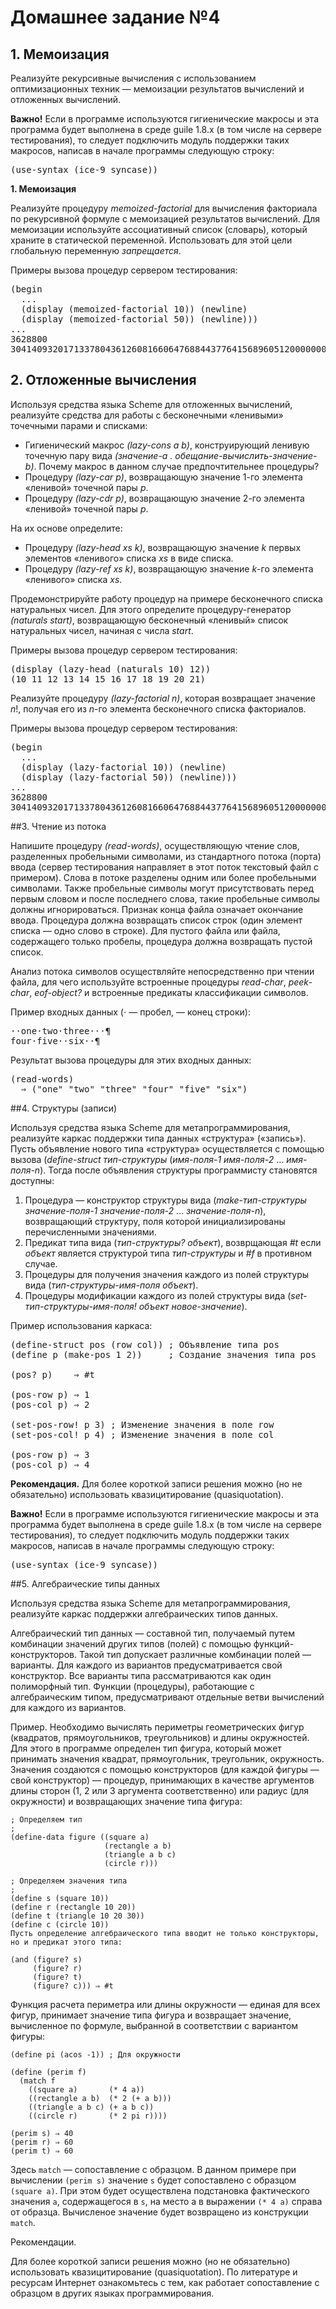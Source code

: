 # Домашнее задание №4

## 1. Мемоизация

<p>Реализуйте рекурсивные вычисления с использованием оптимизационных техник
&mdash; мемоизации результатов вычислений и отложенных вычислений.

<p><b>Важно!</b> Eсли в программе используются гигиенические макросы 
и эта программа будет выполнена в среде guile 1.8.x 
(в том числе на сервере тестирования),
то следует подключить модуль поддержки таких макросов,
написав в начале программы следующую строку:
<pre>
(use-syntax (ice-9 syncase))
</pre>

<p><b>1. Мемоизация</b>
<p>Реализуйте процедуру <i>memoized-factorial</i> для
вычисления факториала по рекурсивной формуле
с мемоизацией результатов вычислений. Для мемоизации используйте
ассоциативный список (словарь), который храните в статической переменной.
Использовать для этой цели глобальную переменную <i>запрещается</i>. 
<p>Примеры вызова процедур сервером тестирования:
<pre>
(begin
  ...
  (display (memoized-factorial 10)) (newline)
  (display (memoized-factorial 50)) (newline)))
...
3628800
30414093201713378043612608166064768844377641568960512000000000000
</pre>

## 2. Отложенные вычисления

<p>Используя средства языка Scheme для отложенных вычислений,
реализуйте средства для работы с бесконечными &laquo;ленивыми&raquo; 
точечными парами и списками:
<ul>
<li>Гигиенический макрос <i>(lazy-cons a b)</i>, конструирующий ленивую точечную пару вида
<i>(значение-a . обещание-вычислить-значение-b)</i>. 
Почему макрос в данном случае предпочтительнее процедуры?
<li>Процедуру <i>(lazy-car p)</i>, возвращающую значение 1-го элемента &laquo;ленивой&raquo; точечной пары <i>p</i>.
<li>Процедуру <i>(lazy-cdr p)</i>, возвращающую значение 2-го элемента &laquo;ленивой&raquo; точечной пары <i>p</i>.
</ul>
<p>На их основе определите:
<ul>
<li>Процедуру <i>(lazy-head xs k)</i>, возвращающую значение <i>k</i> первых элементов
&laquo;ленивого&raquo; списка <i>xs</i> в виде списка.
<li>Процедуру <i>(lazy-ref xs k)</i>, возвращающую значение <i>k</i>-го элементa
&laquo;ленивого&raquo; списка <i>xs</i>. 
</ul>
<p>Продемонстрируйте работу процедур на примере 
бесконечного списка натуральных чисел. 
Для этого определите процедуру-генератор <i>(naturals start)</i>, 
возвращающую бесконечный &laquo;ленивый&raquo;
список натуральных чисел, начиная с числа <i>start</i>.
<p>Примеры вызова процедур сервером тестирования:
<pre>
(display (lazy-head (naturals 10) 12)) 
(10 11 12 13 14 15 16 17 18 19 20 21)
</pre>

<p>Реализуйте процедуру <i>(lazy-factorial n)</i>, 
которая возвращает значение <i>n</i>!, получая его из
<i>n</i>-го элемента бесконечного списка факториалов.
<p>Примеры вызова процедур сервером тестирования:
<pre>
(begin
  ...
  (display (lazy-factorial 10)) (newline)
  (display (lazy-factorial 50)) (newline)))
...
3628800
30414093201713378043612608166064768844377641568960512000000000000
</pre>

##3. Чтение из потока

<p>Напишите процедуру <i>(read-words)</i>, осуществляющую чтение слов, 
разделенных пробельными символами, из
стандартного потока (порта) ввода (сервер тестирования направляет в 
этот поток текстовый файл с примером). Слова в потоке разделены
одним или более пробельными символами. Также пробельные символы могут 
присутствовать перед первым словом и после последнего
слова, такие пробельные символы должны игнорироваться. 
Признак конца файла означает окончание ввода.
Процедура должна возвращать список строк (один элемент списка &mdash; 
одно слово в строке). 
Для пустого файла или файла, содержащего только пробелы, процедура должна
возвращать пустой список.
<p>Анализ потока символов осуществляйте непосредственно при чтении файла,
для чего используйте встроенные процедуры <i>read-char</i>, <i>peek-char</i>, 
<i>eof-object?</i> и 
встроенные предикаты классификации символов.
<p>Пример входных данных (&sdot; &mdash; пробел,  &mdash; конец строки):
<pre>
&sdot;&sdot;one&sdot;two&sdot;three&sdot;&sdot;&sdot;&para;
four&sdot;five&sdot;&sdot;six&sdot;&sdot;&para;
</pre>
<p>Результат вызова процедуры для этих входных данных:
<pre>
(read-words)
  &#8658; ("one" "two" "three" "four" "five" "six")
</pre>

##4. Структуры (записи)

<p>Используя средства языка Scheme для метапрограммирования, реализуйте каркас поддержки типа данных &laquo;структура&raquo; (&laquo;запись&raquo;). Пусть объявление нового типа &laquo;структура&raquo; осуществляется с помощью вызова
(<i>define-struct</i> <i>тип-структуры</i> (<i>имя-поля-1</i> <i>имя-поля-2</i> ... <i>имя-поля-n</i>). Тогда после объявления структуры программисту становятся доступны:</p>

<ol>
<li>Процедура &mdash; конструктор структуры вида (<i>make-тип-структуры</i> <i>значение-поля-1</i> <i>значение-поля-2</i> ... <i>значение-поля-n</i>), возвращающий структуру, поля которой инициализированы перечисленными значениями.

<li>Предикат типа вида (<i>тип-структуры?</i> <i>объект</i>), возврщающая <i>#t</i> если <i>объект</i> является структурой типа <i>тип-структуры</i> и <i>#f</i> в противном случае.

<li>Процедуры для получения значения каждого из полей структуры вида (<i>тип-структуры-имя-поля</i> <i>объект</i>).

<li>Процедуры модификации каждого из полей структуры вида (<i>set-тип-структуры-имя-поля!</i> <i>объект</i> <i>новое-значение</i>).
</ol>

<p>Пример использования каркаса:</p>

<pre>
(define-struct pos (row col)) ; Объявление типа pos
(define p (make-pos 1 2))     ; Создание значения типа pos

(pos? p)    &#8658; #t

(pos-row p) &#8658; 1
(pos-col p) &#8658; 2

(set-pos-row! p 3) ; Изменение значения в поле row
(set-pos-col! p 4) ; Изменение значения в поле col

(pos-row p) &#8658; 3
(pos-col p) &#8658; 4
</pre>

<p><b>Рекомендация.</b> Для более короткой записи решения можно (но не обязательно) использовать квазицитирование (quasiquotation). 

<p><b>Важно!</b> Если в программе используются гигиенические макросы и эта программа будет выполнена в среде guile 1.8.x (в том числе на сервере тестирования), то следует подключить модуль поддержки таких макросов, написав в начале программы следующую строку:</p>
<pre>
(use-syntax (ice-9 syncase))
</pre>

##5. Алгебраические типы данных

Используя средства языка Scheme для метапрограммирования, реализуйте каркас поддержки алгебраических типов данных.

Алгебраический тип данных — составной тип, получаемый путем комбинации значений других типов (полей) с помощью функций-конструкторов. Такой тип допускает различные комбинации полей — варианты. Для каждого из вариантов предусматривается свой конструктор. Все варианты типа рассматриваются как один полиморфный тип. Функции (процедуры), работающие с алгебраическим типом, предусматривают отдельные ветви вычислений для каждого из вариантов.

Пример. Необходимо вычислять периметры геометрических фигур (квадратов, прямоугольников, треугольников) и длины окружностей. Для этого в программе определен тип фигура, который может принимать значения квадрат, прямоугольник, треугольник, окружность. Значения создаются с помощью конструкторов (для каждой фигуры — свой конструктор) — процедур, принимающих в качестве аргументов длины сторон (1, 2 или 3 аргумента соответственно) или радиус (для окружности) и возвращающих значение типа фигура:

```
; Определяем тип
;
(define-data figure ((square a)
                     (rectangle a b)
                     (triangle a b c)
                     (circle r)))

; Определяем значения типа
;  
(define s (square 10))
(define r (rectangle 10 20))
(define t (triangle 10 20 30))
(define c (circle 10))
Пусть определение алгебраического типа вводит не только конструкторы, но и предикат этого типа:

(and (figure? s)
     (figure? r)
     (figure? t)
     (figure? c))) ⇒ #t
```

Функция расчета периметра или длины окружности — единая для всех фигур, принимает значение типа фигура и возвращает значение, вычисленное по формуле, выбранной в соответствии с вариантом фигуры:


```
(define pi (acos -1)) ; Для окружности
  
(define (perim f)
  (match f 
    ((square a)       (* 4 a))
    ((rectangle a b)  (* 2 (+ a b)))
    ((triangle a b c) (+ a b c))
    ((circle r)       (* 2 pi r))))
  
(perim s) ⇒ 40
(perim r) ⇒ 60
(perim t) ⇒ 60
```

Здесь `match` — сопоставление с образцом. В данном примере при вычислении `(perim s)` значение `s` будет сопоставлено с образцом `(square a)`. При этом будет осуществлена подстановка фактического значения `a`, содержащегося в `s`, на место а в выражении `(* 4 a)` справа от образца. Вычисленое значение будет возвращено из конструкции `match`.

Рекомендации.

Для более короткой записи решения можно (но не обязательно) использовать квазицитирование (quasiquotation).
По литературе и ресурсам Интернет ознакомьтесь с тем, как работает сопоставление с образцом в других языках программирования.

